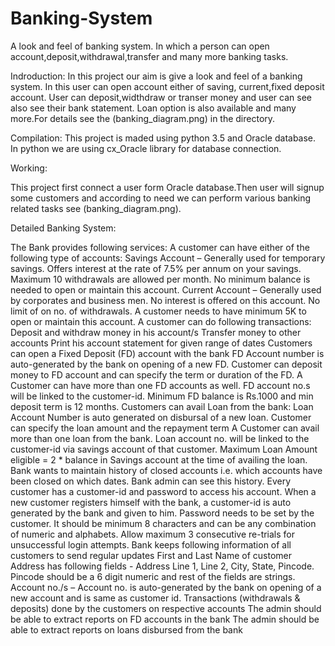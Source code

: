 # Banking-System
A look and feel of banking system. In which a person can open account,deposit,withdrawal,transfer and many more banking tasks.

Indroduction:
In this project our aim is give a look and feel of a banking system. In this user can open account either of saving, current,fixed deposit account. User can deposit,widthdraw or transer money and user can see also see their bank statement.
Loan option is also available and many more.For details see the (banking_diagram.png) in the directory.

Compilation:
This project is maded using python 3.5 and Oracle database. In python we are using cx_Oracle library for database connection.

Working:

This project first connect a user form Oracle database.Then user will signup some customers and according to need we can perform various banking related tasks see (banking_diagram.png).

Detailed Banking System:

The Bank provides following services:
A customer can have either of the following type of accounts:
Savings Account – Generally used for temporary savings. Offers interest at the rate of 7.5% per annum on your savings. Maximum 10 withdrawals are allowed per month. No minimum balance is needed to open or maintain this account.
Current Account – Generally used by corporates and business men. No interest is offered on this account. No limit of on no. of withdrawals. A customer needs to have minimum 5K to open or maintain this account.
A customer can do following transactions:
Deposit and withdraw money in his account/s
Transfer money to other accounts
Print his account statement for given range of dates
Customers can open a Fixed Deposit (FD) account with the bank
FD Account number is auto-generated by the bank on opening of a new FD.
Customer can deposit money to FD account and can specify the term or duration of the FD.
A Customer can have more than one FD accounts as well. FD account no.s will be linked to the customer-id.
Minimum FD balance is Rs.1000 and min deposit term is 12 months.
Customers can avail Loan from the bank:
Loan Account Number is auto generated on disbursal of a new loan.
Customer can specify the loan amount and the repayment term
A Customer can avail more than one loan from the bank. Loan account no. will be linked to the customer-id via savings account of that customer. Maximum Loan Amount eligible = 2 * balance in Savings account at the time of availing the loan.
Bank wants to maintain history of closed accounts i.e. which accounts have been closed on which dates. Bank admin can see this history.
Every customer has a customer-id and password to access his account.
When a new customer registers himself with the bank, a customer-id is auto generated by the bank and given to him.
Password needs to be set by the customer. It should be minimum 8 characters and can be any combination of numeric and alphabets.
Allow maximum 3 consecutive re-trials for unsuccessful login attempts.
Bank keeps following information of all customers to send regular updates
First and Last Name of customer
Address has following fields - Address Line 1, Line 2, City, State, Pincode. Pincode should be a 6 digit numeric and rest of the fields are strings.
Account no./s – Account no. is auto-generated by the bank on opening of a new account and is same as customer id.
Transactions (withdrawals & deposits) done by the customers on respective accounts
The admin should be able to extract reports on FD accounts in the bank
The admin should be able to extract reports on loans disbursed from the bank
